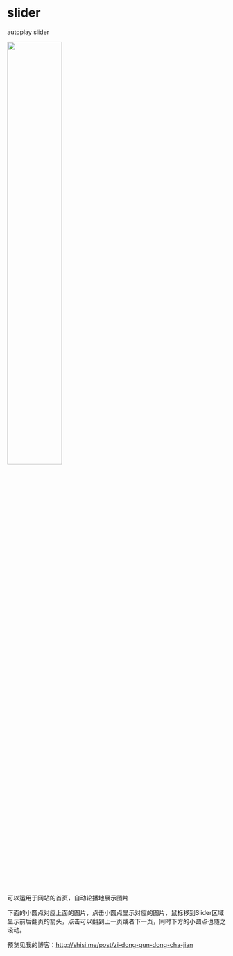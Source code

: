 # slider
autoplay slider

<img src="autoplay slider/_image/slider.png" width=50%>

可以运用于网站的首页，自动轮播地展示图片

下面的小圆点对应上面的图片，点击小圆点显示对应的图片，鼠标移到Slider区域显示前后翻页的箭头，点击可以翻到上一页或者下一页，同时下方的小圆点也随之滚动。

预览见我的博客：http://shisi.me/post/zi-dong-gun-dong-cha-jian




